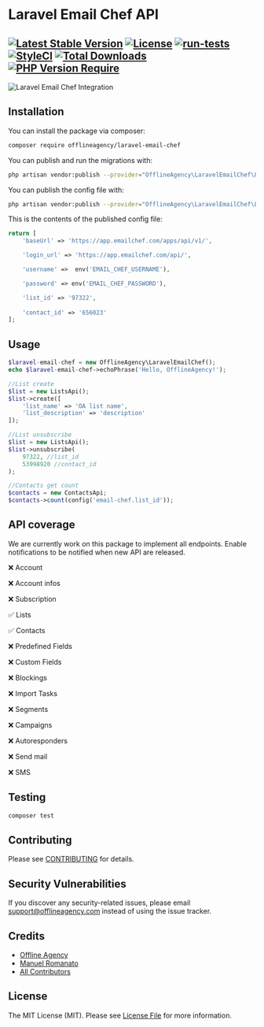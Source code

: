 # Laravel Email Chef API

[![Latest Stable Version](http://poser.pugx.org/offlineagency/laravel-email-chef/v)](https://packagist.org/packages/offlineagency/laravel-email-chef)
[![License](http://poser.pugx.org/offlineagency/laravel-email-chef/license)](https://packagist.org/packages/offlineagency/laravel-email-chef)
[![run-tests](https://github.com/offline-agency/laravel-email-chef/actions/workflows/main.yml/badge.svg)](https://github.com/offline-agency/laravel-email-chef/actions/workflows/main.yml)
[![StyleCI](https://github.styleci.io/repos/557274815/shield)](https://styleci.io/repos/557274815)
[![Total Downloads](http://poser.pugx.org/offlineagency/laravel-email-chef/downloads)](https://packagist.org/packages/offlineagency/laravel-email-chef)
[![PHP Version Require](http://poser.pugx.org/offlineagency/laravel-email-chef/require/php)](https://packagist.org/packages/offlineagency/laravel-email-chef)
---
![Laravel Email Chef Integration](https://banners.beyondco.de/Laravel%20Email%20Chef%20API.png?theme=dark&packageManager=composer+require&packageName=offlineagency%2Flaravel-email-chef&pattern=charlieBrown&style=style_2&description=A+simple+Laravel+integration+with+Email+Chef+API&md=1&showWatermark=0&fontSize=100px&images=mail-open)
## Installation

You can install the package via composer:

```bash
composer require offlineagency/laravel-email-chef
```

You can publish and run the migrations with:

```bash
php artisan vendor:publish --provider="OfflineAgency\LaravelEmailChef\LaravelEmailChefServiceProvider" --tag="laravel-email-chef-migrations"
```

You can publish the config file with:
```bash
php artisan vendor:publish --provider="OfflineAgency\LaravelEmailChef\LaravelEmailChefServiceProvider" --tag="laravel-email-chef-config"
```

This is the contents of the published config file:

```php
return [
    'baseUrl' => 'https://app.emailchef.com/apps/api/v1/',

    'login_url' => 'https://app.emailchef.com/api/',

    'username' =>  env('EMAIL_CHEF_USERNAME'),

    'password' => env('EMAIL_CHEF_PASSWORD'),

    'list_id' => '97322',
    
    'contact_id' => '656023'
];
```

## Usage

```php
$laravel-email-chef = new OfflineAgency\LaravelEmailChef();
echo $laravel-email-chef->echoPhrase('Hello, OfflineAgency!');

//List create
$list = new ListsApi();
$list->create([
    'list_name' => 'OA list name',
    'list_description' => 'description'
]);

//List unsubscribe
$list = new ListsApi();
$list->unsubscribe(
    97322, //list_id
    53998920 //contact_id
);

//Contacts get count
$contacts = new ContactsApi;
$contacts->count(config('email-chef.list_id'));
```

## API coverage

We are currently work on this package to implement all endpoints. Enable notifications to be notified when new API are released.

❌ Account

❌ Account infos

❌ Subscription

✅ Lists

✅ Contacts

❌ Predefined Fields

❌ Custom Fields

❌ Blockings

❌ Import Tasks

❌ Segments

❌ Campaigns

❌ Autoresponders

❌ Send mail

❌ SMS

## Testing

```bash
composer test
```

## Contributing

Please see [CONTRIBUTING](.github/CONTRIBUTING.md) for details.

## Security Vulnerabilities

If you discover any security-related issues, please email support@offlineagency.com instead of using the issue tracker.

## Credits

- [Offline Agency](https://github.com/offline-agency)
- [Manuel Romanato](https://github.com/ManuelRomanato)
- [All Contributors](../../contributors)

## License

The MIT License (MIT). Please see [License File](LICENSE.md) for more information.
